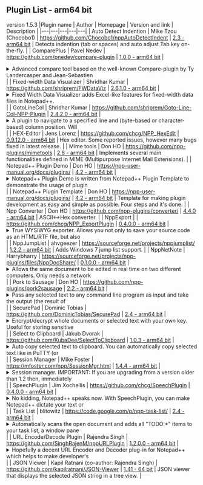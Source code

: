 ## Plugin List - arm64 bit
version 1.5.3
|Plugin name | Author | Homepage | Version and link | Description |
|---|---|---|---|---|
| Auto Detect Indention | Mike Tzou (Chocobo1) | https://github.com/Chocobo1/nppAutoDetectIndent | [2.3 - arm64 bit](https://github.com/Chocobo1/nppAutoDetectIndent/releases/download/2.3/arm64.zip) | Detects indention (tab or spaces) and auto adjust Tab key on-the-fly. |
| ComparePlus | Pavel Nedev | https://github.com/pnedev/compare-plugin | [1.0.0 - arm64 bit](https://github.com/pnedev/comparePlus/releases/download/cp_1.0.0/ComparePlus_1.0.0_arm64.zip) |  <details> <summary> Advanced compare tool based on the well-known Compare-plugin by Ty Landercasper and Jean-Sebastien </summary>  Leroy. </details> |
| Fixed-width Data Visualizer | Shridhar Kumar | https://github.com/shriprem/FWDataViz | [2.6.1.0 - arm64 bit](https://github.com/shriprem/FWDataViz/releases/download/v2.6.1.0/FWDataViz_arm64.zip) |  <details> <summary> Fixed Width Data Visualizer adds Excel-like features for fixed-width data files in Notepad++. </summary>  Displays cursor position data. Foldable Record Blocks; Hop & Jump to specific fields. Field Copy & Field Paste. Data Extraction. Builtin dialogs to configure file-type, record-type & fields; and themes & colors. Automatic File Type Detection. Handles homogenous, mixed & multi-line records. Full Multi-byte character support. Darkmode enabled. </details> |
| GotoLineCol | Shridhar Kumar | https://github.com/shriprem/Goto-Line-Col-NPP-Plugin | [2.4.2.0 - arm64 bit](https://github.com/shriprem/Goto-Line-Col-NPP-Plugin/releases/download/v2.4.2.0/GotoLineCol_arm64.zip) |  <details> <summary> A plugin to navigate to a specified line and (byte-based or character-based) column position. Will </summary>  also display character byte code, UTF-8 byte sequence & Unicode code point at cursor position. Darkmode enabled. Command line options. </details> |
| HEX-Editor | Jens Lorenz | https://github.com/chcg/NPP_HexEdit | [0.9.12.0 - arm64 bit](https://github.com/chcg/NPP_HexEdit/releases/download/0.9.12/HexEditor_0.9.12_arm64.zip) | Hex editor. Some reported issues, however many bugs fixed in latest release. |
| Mime tools | Don HO | https://github.com/npp-plugins/mimetools | [2.8 - arm64 bit](https://github.com/npp-plugins/mimetools/releases/download/v2.8/mimetools.v2.8.arm64.zip) | Implements several main functionalities defined in MIME (Multipurpose Internet Mail Extensions). |
| Notepad++ Plugin Demo | Don HO | https://npp-user-manual.org/docs/plugins/ | [4.2 - arm64 bit](https://github.com/npp-plugins/plugindemo/releases/download/v4.2/pluginDemo.v4.2.bin.arm64.zip) |  <details> <summary> Notepad++ Plugin Demo is written from Notepad++ Plugin Template to demonstrate the usage of plugin </summary>  API. </details> |
| Notepad++ Plugin Template | Don HO | https://npp-user-manual.org/docs/plugins/ | [4.2 - arm64 bit](https://github.com/npp-plugins/plugintemplate/releases/download/v4.2/pluginTemplate.v4.2.bin.arm64.zip) | Template for making plugin development as easy and simple as possible. Four steps and it's done. |
| Npp Converter | Don HO | https://github.com/npp-plugins/converter/ | [4.4.0 - arm64 bit](https://github.com/npp-plugins/converter/releases/download/v4.4/nppConvert.v4.4.arm64.zip) | ASCII<->Hex converter. |
| NppExport |  | https://github.com/chcg/NPP_ExportPlugin | [0.4.0.0 - arm64 bit](https://github.com/chcg/NPP_ExportPlugin/releases/download/0.4.0/NppExport_0.4.0_arm64.zip) |  <details> <summary> True WYSIWYG exporter. Allows you not only to save your source code as an HTML/RTF file, but also </summary>  to copy your source code in the clipboard in RTF/HTML format, so you can paste it into your word processor (Openoffice.org Writer, LibreOffice Writer, Abiword, MS Word) to get the same visual effect. </details> |
| NppJumpList | ahvgeezer | https://sourceforge.net/projects/nppjumplist/ | [1.2.2 - arm64 bit](https://github.com/chcg/JumpList/releases/download/1.2.2.10/NppJumpList_1.2.2.10_arm64.zip) | Adds Windows 7 jump list support. |
| NppNetNote | Harrybharry | https://sourceforge.net/projects/npp-plugins/files/NppDocShare/ | [0.1.0.0 - arm64 bit](https://github.com/chcg/NppDocShare/releases/download/0.1.13/NppDocShare_0.1.13_arm64.zip) |  <details> <summary> Allows the same document to be edited in real time on two different computers. Only needs a network </summary>  connection between the two. </details> |
| Pork to Sausage | Don HO | https://github.com/npp-plugins/pork2sausage | [2.2 - arm64 bit](https://github.com/npp-plugins/pork2sausage/releases/download/v2.2/pork2sausage.2.2.bin.arm64.zip) |  <details> <summary> Pass any selected text to any command line program as input and take the output (the result of </summary>  program) to replace the selected text. </details> |
| SecurePad | Dominic Tobias | https://github.com/DominicTobias/SecurePad | [2.4 - arm64 bit](https://github.com/DominicTobias/SecurePad/releases/download/v2.4/SecurePad_v2.4_arm64.zip) |  <details> <summary> Encrypt/decrypt whole documents or selected text with your own key. Useful for storing sensitive </summary>  information like logins that you don't want lying around in a plaintext file. </details> |
| Select to Clipboard | Jakub Dvorak | https://github.com/KubaDee/SelectToClipboard | [1.0.3 - arm64 bit](https://github.com/KubaDee/SelectToClipboard/releases/download/v1.0.3/SelectToClipboard_arm64_v1.0.3.zip) |  <details> <summary> Auto copy selected text to clipboard. You can automatically copy selected text like in PuTTY (or </summary>  similar) terminal application. </details> |
| Session Manager | Mike Foster | https://mfoster.com/npp/SessionMgr.html | [1.4.4 - arm64 bit](https://github.com/chcg/npp-session-manager/releases/download/v1.4.4/SessionMgr_v1.4.4_arm64.zip) |  <details> <summary> Session manager. IMPORTANT: If you are upgrading from a version older than 1.2 then, immediately </summary>  after the upgrade, open the Settings dialog and reconfigure your settings. </details> |
| SpeechPlugin | Jim Xochellis | https://github.com/chcg/SpeechPlugin | [0.4.0.0 - arm64 bit](https://github.com/chcg/SpeechPlugin/releases/download/v0.4.0/SpeechPlugin_v0.4.0_ARM64.zip) |  <details> <summary> No kidding, Notepad++ speaks now. With SpeechPlugin, you can make Notepad++ dictate your text or </summary>  source code. Of course, speakers are necessary. </details> |
| Task List | blitowitz | https://code.google.com/p/npp-task-list/ | [2.4 - arm64 bit](https://github.com/Megabyteceer/npp-task-list/releases/download/v2.4.0/NppTaskList_v2.4.0_arm64.zip) |  <details> <summary> Automatically scans the open document and adds all "TODO:*" items to your task list, a window pane </summary>  docked on the right. Double-clicking an item in the list will take you to that line in the code. </details> |
| URL Encode/Decode Plugin | Rajendra Singh | https://github.com/SinghRajenM/nppURLPlugin | [1.2.0.0 - arm64 bit](https://github.com/SinghRajenM/nppURLPlugin/releases/download/1.2.0.0/urlPlugin_arm64.zip) |  <details> <summary> Hopefully a decent URL Encoder and Decoder plug-in for Notepad++ which helps to make developer's </summary>  life easier by providing facility to encode/decode the URL within Notepad++. <br><br>How it works:<br>1. Configure setting from menu (Plugins->URL Plugin->URL Plugin Settings). It is not mandatory, but recommended.<br>2. Select text/URL which you want to encode/decode.<br>3. Perform your task via Plugins->URL Plugin->Encode/Decode URL.<br><br> </details> |
| JSON Viewer | Kapil Ratnani (co-author: Rajendra Singh) | https://github.com/kapilratnani/JSON-Viewer | [1.41 - 64 bit](https://github.com/kapilratnani/JSON-Viewer/releases/download/v1.41/NPPJSONViewer_x64.zip) | JSON viewer that displays the selected JSON string in a tree view. |
